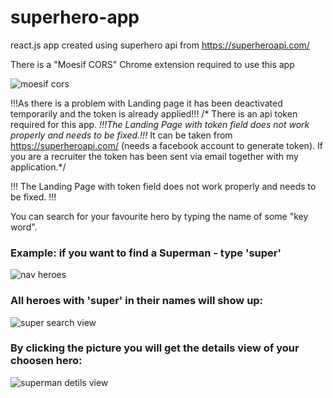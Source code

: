 # superhero-app
react.js app created using superhero api from https://superheroapi.com/

There is a "Moesif CORS" Chrome extension required to use this app

![moesif cors](https://user-images.githubusercontent.com/62522817/89653164-867dd200-d8be-11ea-8c30-8188ea6513f9.png)

!!!As there is a problem with Landing page it has been deactivated temporarily and the token is already applied!!!
/* There is an api token required for this app. *!!!The Landing Page with token field does not work properly and needs to be fixed.!!!* It can be taken from https://superheroapi.com/ (needs a facebook account to generate token). 
If you are a recruiter the token has been sent via email together with my application.*/

!!! The Landing Page with token field does not work properly and needs to be fixed. !!!

You can search for your favourite hero by typing the name of some "key word". 
### Example: if you want to find a Superman - type 'super' 
![nav heroes](https://user-images.githubusercontent.com/62522817/88208475-2d206c80-cc49-11ea-9a6e-b92ccaa41011.jpg)

### All heroes with 'super' in their names will show up:

![super search view](https://user-images.githubusercontent.com/62522817/88209535-c1d79a00-cc4a-11ea-8ce0-cd1bf14430fa.jpg)

### By clicking the picture you will get the details view of your choosen hero: 

![superman detils view](https://user-images.githubusercontent.com/62522817/88209575-cd2ac580-cc4a-11ea-9c03-ff34e45d9489.jpg)
